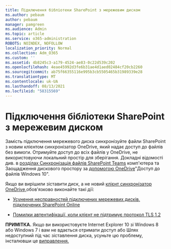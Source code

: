 ```yaml
---
title: Підключення бібліотеки SharePoint з мережевим диском
ms.author: pebaum
author: pebaum
manager: pamgreen
ms.audience: Admin
ms.topic: article
ms.service: o365-administration
ROBOTS: NOINDEX, NOFOLLOW
localization_priority: Normal
ms.collection: Adm_O365
ms.custom: ''
ms.assetid: 4b8245c3-a179-4524-ae83-0c22d539c202
ms.openlocfilehash: 4eae45992d3fe6b31ae4d1aed02484cf20cb2260
ms.sourcegitcommit: ab75f66355116e995b3cb5505465b31989339e28
ms.translationtype: MT
ms.contentlocale: uk-UA
ms.lasthandoff: 08/13/2021
ms.locfileid: "58315569"
---
```

# <a name="map-a-sharepoint-library-to-a-network-drive"></a>Підключення бібліотеки SharePoint з мережевим диском

Замість підключення мережевого диска синхронізуйте файли SharePoint з новим клієнтом синхронізатор OneDrive, який надає доступ до файлів без вимоги. Отримуйте доступ до всіх файлів у OneDrive, не використовуючи локальний простір для зберігання. Докладні відомості див. в [розділах Синхронізація файлів SharePoint Teams](https://support.microsoft.com/office/sync-sharepoint-and-teams-files-with-your-computer-6de9ede8-5b6e-4503-80b2-6190f3354a88) комп'ютера та Заощадження дискового простору за [допомогою OneDrive](https://support.microsoft.com/office/save-disk-space-with-onedrive-files-on-demand-for-windows-10-0e6860d3-d9f3-4971-b321-7092438fb38e)"Доступ до файлів Windows 10".

Якщо ви вирішили зіставити диск, а не новий [клієнт синхронізатор OneDrive,](https://support.microsoft.com/office/sync-sharepoint-and-teams-files-with-your-computer-6de9ede8-5b6e-4503-80b2-6190f3354a88)обов'язково виконайте такі дії:

- [Усунення несправностей підключених мережевих дисків, підключених SharePoint Online](https://docs.microsoft.com/sharepoint/support/administration/troubleshoot-mapped-network-drives)

- [Помилки автентифікації, коли клієнт не підтримує протокол TLS 1.2](https://docs.microsoft.com/sharepoint/troubleshoot/administration/authentication-errors-tls12-support#network-drive-mapped-to-a-sharepoint-library)  

**ПРИМІТКА.** Якщо ви використовуєте Internet Explorer 10 зі Windows 8 або Windows 7 і вам  не вдається  отримати доступ або Шлях недоступний під час зіставлення диска, усуньте цю проблему, інсталювши це [виправлення.](https://support.microsoft.com/topic/error-when-you-open-a-sharepoint-document-library-in-windows-explorer-or-map-a-network-drive-to-the-library-after-you-install-internet-explorer-10-96e640ba-059f-9b09-bb91-2a0319ee8b1d)